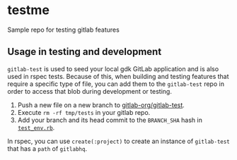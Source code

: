 testme
======

Sample repo for testing gitlab features

## Usage in testing and development

`gitlab-test` is used to seed your local gdk GitLab application and is also used in rspec tests.
Because of this, when building and testing features that require a specific type of file, you can
add them to the `gitlab-test` repo in order to access that blob during development or testing.

1. Push a new file on a new branch to [gitlab-org/gitlab-test](https://gitlab.com/gitlab-org/gitlab-test).
2. Execute `rm -rf tmp/tests` in your gitlab repo.
3. Add your branch and its head commit to the `BRANCH_SHA` hash in [`test_env.rb`](https://gitlab.com/gitlab-org/gitlab-ce/blob/master/spec/support/helpers/test_env.rb#L10-68).

In rspec, you can use `create(:project)` to create an instance of `gitlab-test` that has a `path` of `gitlabhq`.
